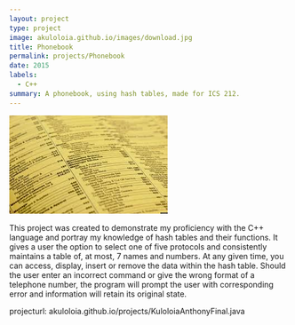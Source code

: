 ```yaml
---
layout: project
type: project
image: akuloloia.github.io/images/download.jpg
title: Phonebook
permalink: projects/Phonebook
date: 2015
labels:
  - C++
summary: A phonebook, using hash tables, made for ICS 212.
---
```


<img class="ui medium right floated rounded image" src="../images/download.jpg">

This project was created to demonstrate my proficiency with the C++ language and portray my knowledge of hash tables and their functions. It gives a user the option to select one of five protocols and consistently maintains a table of, at most, 7 names and numbers.  At any given time, you can access, display, insert or remove the data within the hash table.  Should the user enter an incorrect command or give the wrong format of a telephone number, the program will prompt the user with corresponding error and information will retain its original state.

projecturl: akuloloia.github.io/projects/KuloloiaAnthonyFinal.java
